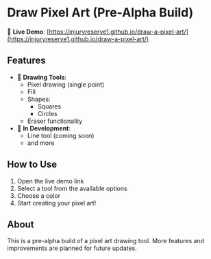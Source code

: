 # Draw Pixel Art (Pre-Alpha Build)

🚀 **Live Demo**: [https://injuryreserve1.github.io/draw-a-pixel-art/](https://injuryreserve1.github.io/draw-a-pixel-art/)

## Features

- 🎨 **Drawing Tools**:
  - Pixel drawing (single point)
  - Fill
  - Shapes:
    - Squares
    - Circles
  - Eraser functionality
- 🔧 **In Development**:
  - Line tool (coming soon)
  - and more

## How to Use

1. Open the live demo link
2. Select a tool from the available options
3. Choose a color
4. Start creating your pixel art!

## About

This is a pre-alpha build of a pixel art drawing tool. More features and improvements are planned for future updates.
